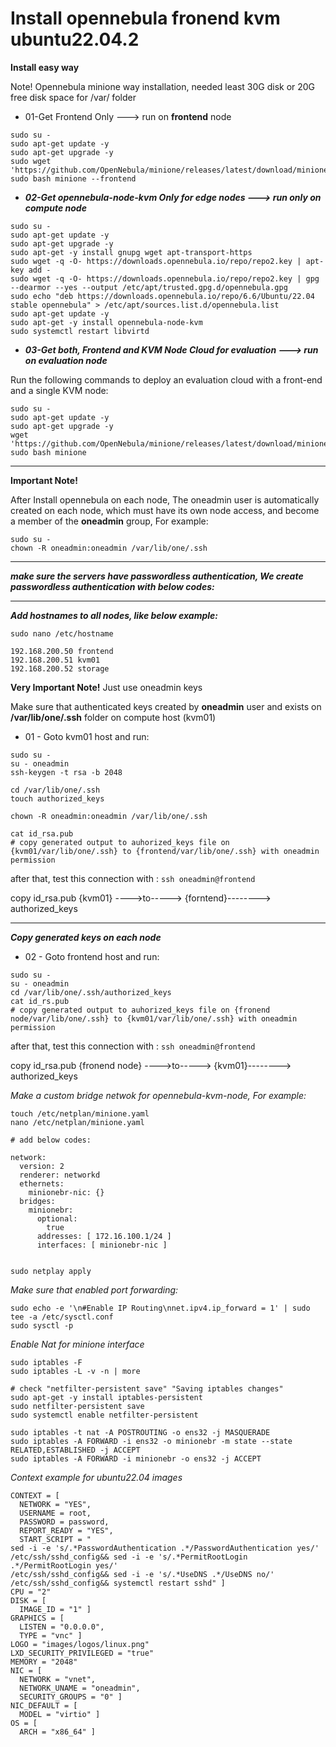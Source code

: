 # Install opennebula fronend kvm ubuntu22.04.2

__Install easy way__

Note! Opennebula minione way installation, needed least 30G disk or 20G free disk space for /var/ folder


- 01-Get Frontend Only ---> run on **frontend** node


```
sudo su -
sudo apt-get update -y
sudo apt-get upgrade -y
sudo wget 'https://github.com/OpenNebula/minione/releases/latest/download/minione'
sudo bash minione --frontend
```

- ***02-Get opennebula-node-kvm Only for edge nodes ---> run only on compute node***
```
sudo su -
sudo apt-get update -y
sudo apt-get upgrade -y
sudo apt-get -y install gnupg wget apt-transport-https
sudo wget -q -O- https://downloads.opennebula.io/repo/repo2.key | apt-key add -
sudo wget -q -O- https://downloads.opennebula.io/repo/repo2.key | gpg --dearmor --yes --output /etc/apt/trusted.gpg.d/opennebula.gpg
sudo echo "deb https://downloads.opennebula.io/repo/6.6/Ubuntu/22.04 stable opennebula" > /etc/apt/sources.list.d/opennebula.list
sudo apt-get update -y
sudo apt-get -y install opennebula-node-kvm
sudo systemctl restart libvirtd
```


- ***03-Get both, Frontend and KVM Node Cloud for evaluation ---> run on evaluation node***

 Run the following commands to deploy an evaluation cloud with a front-end and a single KVM node:

```
sudo su -
sudo apt-get update -y
sudo apt-get upgrade -y
wget 'https://github.com/OpenNebula/minione/releases/latest/download/minione'
sudo bash minione
```
****
**Important Note!** 

After Install opennebula on each node, The oneadmin user is automatically created on each node,
which must have its own node access, and become a member of the **oneadmin** group, For example:

```
sudo su -
chown -R oneadmin:oneadmin /var/lib/one/.ssh 
```
****

***make sure the servers have passwordless authentication, We create passwordless authentication with below codes:***

****

***Add hostnames to all nodes, like below example:***

```
sudo nano /etc/hostname

192.168.200.50 frontend
192.168.200.51 kvm01
192.168.200.52 storage

```


**Very Important Note!** Just use oneadmin keys

Make sure that authenticated keys created by **oneadmin** user and exists on **/var/lib/one/.ssh** folder on compute host (kvm01) 

- 01 - Goto kvm01 host and run:

```
sudo su -
su - oneadmin
ssh-keygen -t rsa -b 2048

cd /var/lib/one/.ssh
touch authorized_keys

chown -R oneadmin:oneadmin /var/lib/one/.ssh

cat id_rsa.pub
# copy generated output to auhorized_keys file on {kvm01/var/lib/one/.ssh} to {frontend/var/lib/one/.ssh} with oneadmin permission

```
after that, test this connection with : `ssh oneadmin@frontend`



copy id_rsa.pub {kvm01} ---->to-----> {forntend}--------> authorized_keys
****

***Copy generated keys on each node***

- 02 - Goto frontend host and run:

```
sudo su -
su - oneadmin
cd /var/lib/one/.ssh/authorized_keys
cat id_rs.pub
# copy generated output to auhorized_keys file on {fronend node/var/lib/one/.ssh} to {kvm01/var/lib/one/.ssh} with oneadmin permission
```

after that, test this connection with : `ssh oneadmin@frontend`

copy id_rsa.pub {fronend node} ---->to-----> {kvm01}--------> authorized_keys



*Make a custom bridge netwok for opennebula-kvm-node, For example:*

```
touch /etc/netplan/minione.yaml
nano /etc/netplan/minione.yaml

# add below codes:

network:
  version: 2
  renderer: networkd
  ethernets:
    minionebr-nic: {}
  bridges:
    minionebr:
      optional:
        true
      addresses: [ 172.16.100.1/24 ]
      interfaces: [ minionebr-nic ]


sudo netplay apply

```

*Make sure that enabled port forwarding:*

```
sudo echo -e '\n#Enable IP Routing\nnet.ipv4.ip_forward = 1' | sudo tee -a /etc/sysctl.conf
sudo sysctl -p
```

*Enable Nat for minione interface*

```
sudo iptables -F
sudo iptables -L -v -n | more

# check "netfilter-persistent save" "Saving iptables changes"
sudo apt-get -y install iptables-persistent
sudo netfilter-persistent save
sudo systemctl enable netfilter-persistent

sudo iptables -t nat -A POSTROUTING -o ens32 -j MASQUERADE
sudo iptables -A FORWARD -i ens32 -o minionebr -m state --state RELATED,ESTABLISHED -j ACCEPT
sudo iptables -A FORWARD -i minionebr -o ens32 -j ACCEPT

```


*Context example for ubuntu22.04 images*

```
CONTEXT = [
  NETWORK = "YES",
  USERNAME = root,
  PASSWORD = password,
  REPORT_READY = "YES",
  START_SCRIPT = "
sed -i -e 's/.*PasswordAuthentication .*/PasswordAuthentication yes/' /etc/ssh/sshd_config&& sed -i -e 's/.*PermitRootLogin .*/PermitRootLogin yes/' 
/etc/ssh/sshd_config&& sed -i -e 's/.*UseDNS .*/UseDNS no/' /etc/ssh/sshd_config&& systemctl restart sshd" ]
CPU = "2"
DISK = [
  IMAGE_ID = "1" ]
GRAPHICS = [
  LISTEN = "0.0.0.0",
  TYPE = "vnc" ]
LOGO = "images/logos/linux.png"
LXD_SECURITY_PRIVILEGED = "true"
MEMORY = "2048"
NIC = [
  NETWORK = "vnet",
  NETWORK_UNAME = "oneadmin",
  SECURITY_GROUPS = "0" ]
NIC_DEFAULT = [
  MODEL = "virtio" ]
OS = [
  ARCH = "x86_64" ]

```














